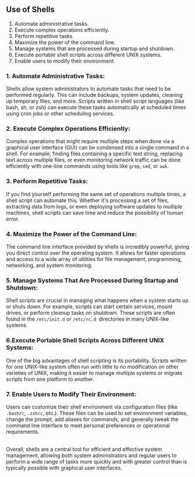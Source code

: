 ## Use of Shells

1. Automate administrative tasks.
2. Execute complex operations efficiently.
3. Perform repetitive tasks.
4. Maximize the power of the command line.
5. Manage systems that are processed during startup and shutdown.
6. Execute portable shell scripts across different UNIX systems.
7. Enable users to modify their environment.

### 1. Automate Administrative Tasks:

Shells allow system administrators to automate tasks that need to be performed regularly. This can include backups, system updates, cleaning up temporary files, and more. Scripts written in shell script languages (like bash, sh, or zsh) can execute these tasks automatically at scheduled times using cron jobs or other scheduling services.

### 2. Execute Complex Operations Efficiently:

Complex operations that might require multiple steps when done via a graphical user interface (GUI) can be condensed into a single command in a shell. For example, finding files containing a specific text string, replacing text across multiple files, or even monitoring network traffic can be done efficiently with one-line commands using tools like `grep`, `sed`, or `awk`.

### 3. Perform Repetitive Tasks:

If you find yourself performing the same set of operations multiple times, a shell script can automate this. Whether it's processing a set of files, extracting data from logs, or even deploying software updates to multiple machines, shell scripts can save time and reduce the possibility of human error.

### 4. Maximize the Power of the Command Line:

The command line interface provided by shells is incredibly powerful, giving you direct control over the operating system. It allows for faster operations and access to a wide array of utilities for file management, programming, networking, and system monitoring.

### 5. Manage Systems That Are Processed During Startup and Shutdown:

Shell scripts are crucial in managing what happens when a system starts up or shuts down. For example, scripts can start certain services, mount drives, or perform cleanup tasks on shutdown. These scripts are often found in the `/etc/init.d` or `/etc/rc.d `directories in many UNIX-like systems.

### 6.Execute Portable Shell Scripts Across Different UNIX Systems:

One of the big advantages of shell scripting is its portability. Scripts written for one UNIX-like system often run with little to no modification on other varieties of UNIX, making it easier to manage multiple systems or migrate scripts from one platform to another.

### 7. Enable Users to Modify Their Environment:

Users can customize their shell environment via configuration files (like `.bashrc`, `.zshrc`, etc.). These files can be used to set environment variables, change the prompt, add aliases for commands, and generally tweak the command line interface to meet personal preferences or operational requirements.
<br>
<br>

Overall, shells are a central tool for efficient and effective system management, allowing both system administrators and regular users to perform a wide range of tasks more quickly and with greater control than is typically possible with graphical user interfaces.
